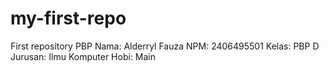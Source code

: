 # my-first-repo
First repository PBP
Nama: Alderryl Fauza
NPM: 2406495501
Kelas: PBP D
Jurusan: Ilmu Komputer
Hobi: Main
